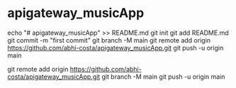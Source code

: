 # apigateway_musicApp
echo "# apigateway_musicApp" >> README.md
git init
git add README.md
git commit -m "first commit"
git branch -M main
git remote add origin https://github.com/abhi-costa/apigateway_musicApp.git
git push -u origin main

git remote add origin https://github.com/abhi-costa/apigateway_musicApp.git
git branch -M main
git push -u origin main
